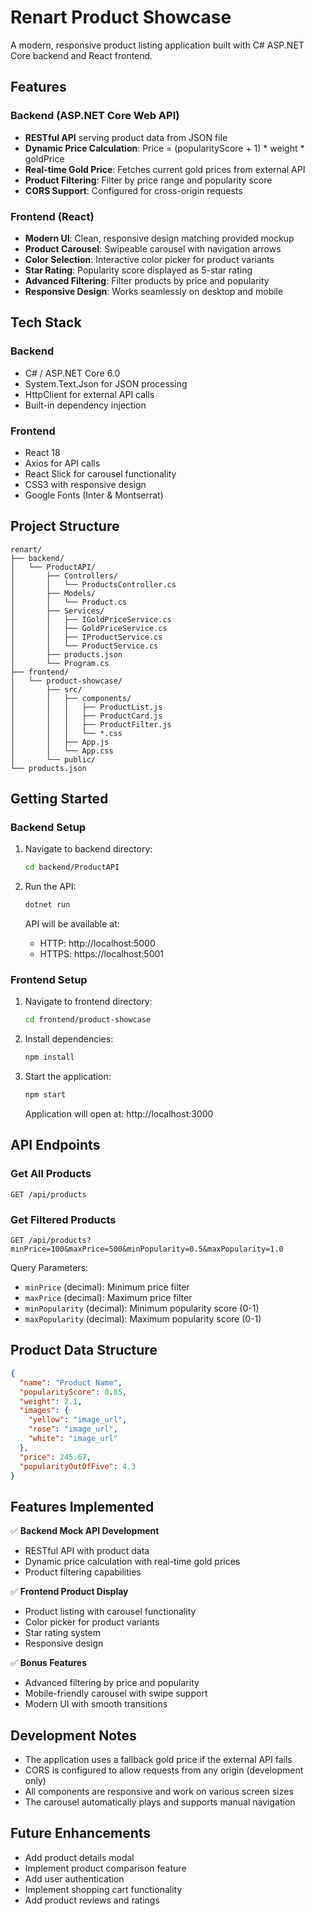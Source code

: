 # Renart Product Showcase

A modern, responsive product listing application built with C# ASP.NET Core backend and React frontend.

## Features

### Backend (ASP.NET Core Web API)
- **RESTful API** serving product data from JSON file
- **Dynamic Price Calculation**: Price = (popularityScore + 1) * weight * goldPrice
- **Real-time Gold Price**: Fetches current gold prices from external API
- **Product Filtering**: Filter by price range and popularity score
- **CORS Support**: Configured for cross-origin requests

### Frontend (React)
- **Modern UI**: Clean, responsive design matching provided mockup
- **Product Carousel**: Swipeable carousel with navigation arrows
- **Color Selection**: Interactive color picker for product variants
- **Star Rating**: Popularity score displayed as 5-star rating
- **Advanced Filtering**: Filter products by price and popularity
- **Responsive Design**: Works seamlessly on desktop and mobile

## Tech Stack

### Backend
- C# / ASP.NET Core 6.0
- System.Text.Json for JSON processing
- HttpClient for external API calls
- Built-in dependency injection

### Frontend
- React 18
- Axios for API calls
- React Slick for carousel functionality
- CSS3 with responsive design
- Google Fonts (Inter & Montserrat)

## Project Structure

```
renart/
├── backend/
│   └── ProductAPI/
│       ├── Controllers/
│       │   └── ProductsController.cs
│       ├── Models/
│       │   └── Product.cs
│       ├── Services/
│       │   ├── IGoldPriceService.cs
│       │   ├── GoldPriceService.cs
│       │   ├── IProductService.cs
│       │   └── ProductService.cs
│       ├── products.json
│       └── Program.cs
├── frontend/
│   └── product-showcase/
│       ├── src/
│       │   ├── components/
│       │   │   ├── ProductList.js
│       │   │   ├── ProductCard.js
│       │   │   ├── ProductFilter.js
│       │   │   └── *.css
│       │   ├── App.js
│       │   └── App.css
│       └── public/
└── products.json
```

## Getting Started

### Backend Setup

1. Navigate to backend directory:
   ```bash
   cd backend/ProductAPI
   ```

2. Run the API:
   ```bash
   dotnet run
   ```

   API will be available at:
   - HTTP: http://localhost:5000
   - HTTPS: https://localhost:5001

### Frontend Setup

1. Navigate to frontend directory:
   ```bash
   cd frontend/product-showcase
   ```

2. Install dependencies:
   ```bash
   npm install
   ```

3. Start the application:
   ```bash
   npm start
   ```

   Application will open at: http://localhost:3000

## API Endpoints

### Get All Products
```
GET /api/products
```

### Get Filtered Products
```
GET /api/products?minPrice=100&maxPrice=500&minPopularity=0.5&maxPopularity=1.0
```

Query Parameters:
- `minPrice` (decimal): Minimum price filter
- `maxPrice` (decimal): Maximum price filter
- `minPopularity` (decimal): Minimum popularity score (0-1)
- `maxPopularity` (decimal): Maximum popularity score (0-1)

## Product Data Structure

```json
{
  "name": "Product Name",
  "popularityScore": 0.85,
  "weight": 2.1,
  "images": {
    "yellow": "image_url",
    "rose": "image_url",
    "white": "image_url"
  },
  "price": 245.67,
  "popularityOutOfFive": 4.3
}
```

## Features Implemented

✅ **Backend Mock API Development**
- RESTful API with product data
- Dynamic price calculation with real-time gold prices
- Product filtering capabilities

✅ **Frontend Product Display**
- Product listing with carousel functionality
- Color picker for product variants
- Star rating system
- Responsive design

✅ **Bonus Features**
- Advanced filtering by price and popularity
- Mobile-friendly carousel with swipe support
- Modern UI with smooth transitions

## Development Notes

- The application uses a fallback gold price if the external API fails
- CORS is configured to allow requests from any origin (development only)
- All components are responsive and work on various screen sizes
- The carousel automatically plays and supports manual navigation

## Future Enhancements

- Add product details modal
- Implement product comparison feature
- Add user authentication
- Implement shopping cart functionality
- Add product reviews and ratings

